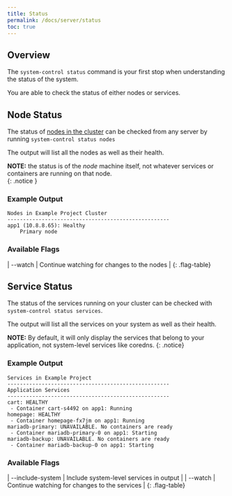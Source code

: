 ```yaml
---
title: Status
permalink: /docs/server/status
toc: true 
---
```


## Overview

The `system-control status` command is your first stop when understanding the status of the system.

You are able to check the status of either nodes or services. 

## Node Status

The status of [nodes in the cluster](/docs/server/clustering) can be checked from any server by running `system-control status nodes`  

The output will list all the nodes as well as their health. 

**NOTE:** the status is of the *node* machine itself, not whatever services or containers are running on that node.   
{: .notice }

### Example Output

```
Nodes in Example Project Cluster
----------------------------------------------------
app1 (10.8.8.65): Healthy
    Primary node
```   

### Available Flags

| \--watch | Continue watching for changes to the nodes |
{: .flag-table}


## Service Status

The status of the services running on your cluster can be checked with `system-control status services`.

The output will list all the services on your system as well as their health. 

**NOTE:** By default, it will only display the services that belong to your application, not system-level services like coredns. 
{: .notice}

### Example Output

```
Services in Example Project
----------------------------------------------------
Application Services
----------------------------------------------------
cart: HEALTHY
 - Container cart-s4492 on app1: Running
homepage: HEALTHY
 - Container homepage-fx7jm on app1: Running
mariadb-primary: UNAVAILABLE. No containers are ready
 - Container mariadb-primary-0 on app1: Starting
mariadb-backup: UNAVAILABLE. No containers are ready
 - Container mariadb-backup-0 on app1: Starting
``` 

### Available Flags

| \--include-system | Include system-level services in output |
| \--watch | Continue watching for changes to the services | 
{: .flag-table}
